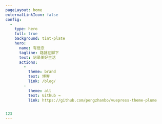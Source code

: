 ```yaml
---
pageLayout: home
externalLinkIcon: false
config:
  -
    type: hero
    full: true
    background: tint-plate
    hero:
      name: 有信念
      tagline: 路就在脚下
      text: 记录美好生活
      actions:
        -
          theme: brand
          text: 博客
          link: /blog/
        -
          theme: alt
          text: Github →
          link: https://github.com/pengzhanbo/vuepress-theme-plume


123
---
```

